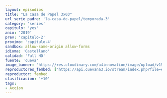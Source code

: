 ```yaml
---
layout: episodios
title: "La Casa de Papel 3x03"
url_serie_padre: 'la-casa-de-papel/temporada-3'
category: 'series'
capitulo: 'yes'
anio: '2019'
prev: 'capitulo-2'
proximo: 'capitulo-4'
sandbox: allow-same-origin allow-forms
idioma: 'Castellano'
calidad: 'Full HD'
fuente: 'cueva'
image_banner: 'https://res.cloudinary.com/u4innovation/image/upload/v1563567323/casa3-banner-min_yqqryd.jpg'
reproductores_fembed: ["https://api.cuevana3.io/stream/index.php?file=ek5lbm9xYWNrS0xYMTZLa2xNbkdvY3ZTb3BtZng4TGp6ZFpobGFMUGtPSFQxYWFYWU1QUDFORGNwcVpnbEplc2xaTnJZSlRTMGViVTBxZGdsdEhPb3RqWGFXWnBtcFNsbHNLR2gzV3l3THVvd29aaVpzR21vNWZDaFhlSndaU2gwZE5uVmFuRHpkekkwbmVYcHNiR3JaV1lhMlZwbTVtc2xaeHlvcUxWMWRMWTNLT1hjTlhHNWMzSQ","Castellano","https://feurl.com/v/8egndu8634j0m5z","Castellano","https://www.seriemega.site/v/n8g0la2--zg-ygm","Castellano"]
reproductor: fembed
clasificacion: '+10'
tags:
- Accion
---
```












